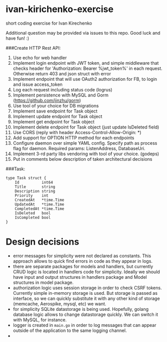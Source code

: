 # ivan-kirichenko-exercise
short coding exercise for Ivan Kirechenko

Additional question may be provided via issues to this repo. Good luck and have fun! :)

###Create HTTP Rest API:
1. Use echo for web handler 
2. Implement login endpoint with JWT token, and simple middleware that checks header for 'Authorization: Bearer %jwt_token%' in each request. Otherwise return 403 and json struct with error 
3. Implement endpoint that will use OAuth2 authorization for FB, to login and issue access_token
3. Log each request including status code (logrus)
4. Implement persistence with MySQL and Gorm (https://github.com/jinzhu/gorm) 
5. Use tool of your choice for DB migrations 
6. Implement save endpoint for Task object 
7. Implement update endpoint for Task object 
8. Implement get endpoint for Task object 
9. Implement delete endpoint for Task object (just update IsDeleted field)  
10. Use CORS (reply with header Access-Control-Allow-Origin: *) 
11. Add support for OPTION HTTP method for each endpoints  
12. Configure daemon over simple YAML config. Specify path as process flag for daemon. Required params: ListenAddress, DatabaseUri. 
13. Implement 3-rd party libs vendoring with tool of your choice. (godeps)
14. Put in comments below description of taken architectural decisions


###Task:
```
type Task struct {
    Id          int64
    Title       string
    Description string
    Priority    int
    CreatedAt   *time.Time
    UpdatedAt   *time.Time
    CompletedAt *time.Time
    IsDeleted   bool
    IsCompleted bool
}
```

# Design decisions

- error messages for simplicity were not declared as constants. This approach allows to quick find errors in code as they appear in logs.
- there are separate packages for models and handlers, but currently CRUD logic is located in handlers code for simplicity. Ideally we should have input and output structures in handlers package and Model structures in model package.
- authorization logic uses session storage in order to check CSRF tokens. Currently simple in-memory storage is used. But storage is passed as interface, so we can quickly substitute it with any other kind of storage (memcache, Aerospike, mysql, etc) we want.
- for simplicity SQLite datastorage is being used. Hopefully, golang database logic allows to change datastorage quickly. We can switch it with MySQL, for instance.
- logger is created in `main.go` in order to log messages that can appear outside of the application to the same logging channel.
- 